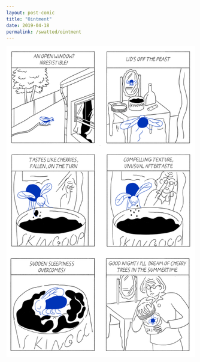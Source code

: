 ```yaml
---
layout: post-comic
title: "Ointment"
date: 2019-04-18
permalink: /swatted/ointment
---
```

![](../assets/images/ointment.png)
